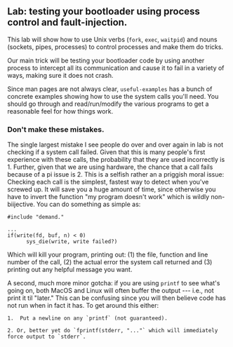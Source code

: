 ## Lab: testing your bootloader using process control and fault-injection.

This lab will show how to use Unix verbs (`fork`, `exec`, `waitpid`)
and nouns (sockets, pipes, processes) to control processes and make them
do tricks.

Our main trick will be testing your bootloader code by using another
process to intercept all its communication and cause it to fail in a
variety of ways, making sure it does not crash.

Since man pages are not always clear, `useful-examples` has a bunch
of concrete examples showing how to use the system calls you'll need.
You should go through and read/run/modify the various programs to get
a reasonable feel for how things work.

### Don't make these mistakes.

The single largest mistake I see people do over and over again in lab is not
checking if a system call failed.  Given that this is many people's
first experience with these calls, the probability that they are used
incorrectly is 1.  Further, given that we are using hardware, the chance
that a call fails because of a pi issue is 2.  This is a selfish rather
an a priggish moral issue: Checking each call is the
simplest, fastest way to detect when you've screwed up.  It will save
you a huge amount of time, since otherwise you have to invert the
function "my program doesn't work" which is wildly non-biijective.
You can do something as simple as:

    #include "demand."

    ...
    if(write(fd, buf, n) < 0)
          sys_die(write, write failed?)

Which will kill your program, printing out: (1) the file, function and
line number of the call, (2) the actual error the system call returned
and (3) printing out any helpful message you want.

A second, much more minor gotcha: if you are using `printf` to see what's
going on, both MacOS and Linux will often buffer the output --- i.e., not
print it til "later."
This can be confusing since you will then believe code has not run when
in fact it has.  To get around this either:

	1.  Put a newline on any `printf` (not guaranteed).

	2. Or, better yet do `fprintf(stderr, "..."` which will immediately
	force output to `stderr`.

